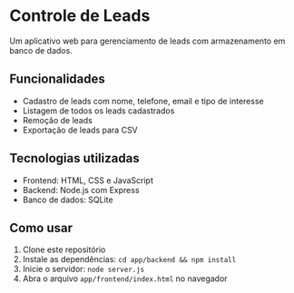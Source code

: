 # Controle de Leads

Um aplicativo web para gerenciamento de leads com armazenamento em banco de dados.

## Funcionalidades

- Cadastro de leads com nome, telefone, email e tipo de interesse
- Listagem de todos os leads cadastrados
- Remoção de leads
- Exportação de leads para CSV

## Tecnologias utilizadas

- Frontend: HTML, CSS e JavaScript
- Backend: Node.js com Express
- Banco de dados: SQLite

## Como usar

1. Clone este repositório
2. Instale as dependências: `cd app/backend && npm install`
3. Inicie o servidor: `node server.js`
4. Abra o arquivo `app/frontend/index.html` no navegador
